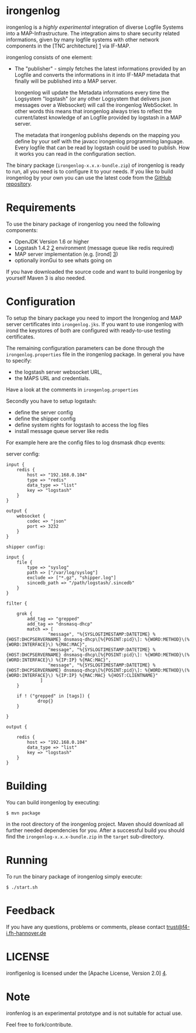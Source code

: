 irongenlog
=======

irongenlog is a *highly experimental* integration of diverse Logfile
Systems into a MAP-Infrastructure. The integration
aims to share security related informations, given by many logfile systems
with other network components in the [TNC architecture] [1]
via IF-MAP.

irongenlog consists of one element:

* The "publisher" - simply fetches the latest informations provided by
  an Logfile and converts the informations in it into IF-MAP metadata that finally will
  be published into a MAP server.
  
  Irongenlog will update the Metadata informations every time the Logsystem "logstash"
  (or any other Logsystem that delivers json messages over a Websocket) will call the 
  irongenlog WebSocket.
  In other words this means that irongenlog always tries to reflect the current/latest
  knowledge of an Logfile provided by logstash in a MAP server.
  
  The metadata that irongenlog publishs depends on the mapping you define by your self with 
  the javacc irongenlog programming language. Every logfile that can be read by logstash 
  could be used to publish. How it works you can read in the configuration section.


The binary package (`irongenlog-x.x.x-bundle.zip`) of irongenlog
is ready to run, all you need is to configure it to your needs.
If you like to build irongenlog by your own you can use the
latest code from the [GitHub repository][githubrepo].


Requirements
============
To use the binary package of irongenlog you need the following components:

* OpenJDK Version 1.6 or higher
* Logstash 1.4.2 [2] environment (message queue like redis required)
* MAP server implementation (e.g. [irond] [3])
* optionally ironGui to see whats going on

If you have downloaded the source code and want to build irongenlog by
yourself Maven 3 is also needed.


Configuration
=============
To setup the binary package you need to import the Irongenlog and MAP server
certificates into `irongenlog.jks`.
If you want to use irongenlog with irond the keystores of both are configured 
with ready-to-use testing certificates.

The remaining configuration parameters can be done through the
`irongenlog.properties` file in the irongenlog package.
In general you have to specify:

* the logstash server websocket URL,
* the MAPS URL and credentials.

Have a look at the comments in `irongenlog.properties`

Secondly you have to setup logstash:

* define the server config
* define the shipper config
* define system rights for logstash to access the log files
* install message queue server like redis

For example here are the config files to log dnsmask dhcp events:

server config:

	input {
		redis {
			host => "192.168.0.104"
			type => "redis"
			data_type => "list"
			key => "logstash"
		}
	}

	output {
		websocket {
			codec => "json"
			port => 3232
		}
	}

	shipper config:

	input {
		file {
			type => "syslog"
			path => ["/var/log/syslog"]
			exclude => ["*.gz", "shipper.log"]
			sincedb_path => "/path/logstash/.sincedb"
		}
	}

	filter {

		grok {
			add_tag => "grepped"
			add_tag => "dnsmasq-dhcp"
			match => [
					"message", "%{SYSLOGTIMESTAMP:DATETIME} %{HOST:DHCPSERVERNAME} dnsmasq-dhcp\[%{POSINT:pid}\]: %{WORD:METHOD}\(%{WORD:INTERFACE}\) %{MAC:MAC}",
					"message", "%{SYSLOGTIMESTAMP:DATETIME} %{HOST:DHCPSERVERNAME} dnsmasq-dhcp\[%{POSINT:pid}\]: %{WORD:METHOD}\(%{WORD:INTERFACE}\) %{IP:IP} %{MAC:MAC}",
					"message", "%{SYSLOGTIMESTAMP:DATETIME} %{HOST:DHCPSERVERNAME} dnsmasq-dhcp\[%{POSINT:pid}\]: %{WORD:METHOD}\(%{WORD:INTERFACE}\) %{IP:IP} %{MAC:MAC} %{HOST:CLIENTNAME}"
				 ]
	  	}

		if ! ("grepped" in [tags]) {
	    		drop{}
		}
	  
	}

	output {

		redis {
			host => "192.168.0.104"
			data_type => "list"
			key => "logstash"
		}
	}


Building
========
You can build irongenlog by executing:

	$ mvn package

in the root directory of the irongenlog project.
Maven should download all further needed dependencies for you. After a successful
build you should find the `irongenlog-x.x.x-bundle.zip` in the `target` sub-directory.


Running
=======
To run the binary package of irongenlog simply execute:

	$ ./start.sh


Feedback
========
If you have any questions, problems or comments, please contact
	<trust@f4-i.fh-hannover.de>


LICENSE
=======
ironflgenlog is licensed under the [Apache License, Version 2.0] [4].


Note
====

ironfenlog is an experimental prototype and is not suitable for actual use.

Feel free to fork/contribute.


[1]: http://www.trustedcomputinggroup.org/developers/trusted_network_connect
[2]: http://logstash.net/docs/1.4.2/
[3]: https://github.com/trustathsh/irond
[4]: http://www.apache.org/licenses/LICENSE-2.0.html
[githubrepo]: https://github.com/trustathsh/irongenlog
